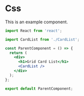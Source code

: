 # Css

This is an example component.

```jsx
import React from 'react';

import CardList from './CardList';

const ParentComponent = () => {
  return (
    <div>
      <h1>Grid Card List</h1>
      <CardList />
    </div>
  );
};

export default ParentComponent;
```
